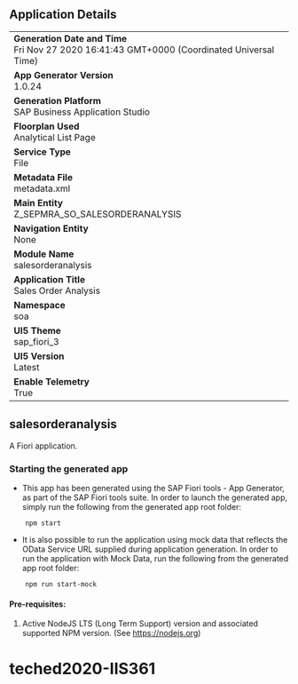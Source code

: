 ## Application Details
|               |
| ------------- |
|**Generation Date and Time**<br>Fri Nov 27 2020 16:41:43 GMT+0000 (Coordinated Universal Time)|
|**App Generator Version**<br>1.0.24|
|**Generation Platform**<br>SAP Business Application Studio|
|**Floorplan Used**<br>Analytical List Page|
|**Service Type**<br>File|
|**Metadata File**<br>metadata.xml|
|**Main Entity**<br>Z_SEPMRA_SO_SALESORDERANALYSIS|
|**Navigation Entity**<br>None|
|**Module Name**<br>salesorderanalysis|
|**Application Title**<br>Sales Order Analysis|
|**Namespace**<br>soa|
|**UI5 Theme**<br>sap_fiori_3|
|**UI5 Version**<br>Latest |
|**Enable Telemetry**<br>True |

## salesorderanalysis

A Fiori application.

### Starting the generated app

-   This app has been generated using the SAP Fiori tools - App Generator, as part of the SAP Fiori tools suite.  In order to launch the generated app, simply run the following from the generated app root folder:

```
    npm start
```

- It is also possible to run the application using mock data that reflects the OData Service URL supplied during application generation.  In order to run the application with Mock Data, run the following from the generated app root folder:

```
    npm run start-mock
```


#### Pre-requisites:

1. Active NodeJS LTS (Long Term Support) version and associated supported NPM version.  (See https://nodejs.org)


# teched2020-IIS361

